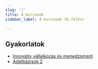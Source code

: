 ```yaml
---
slug: '/'
title: A kurzusok
sidebar_label: A kurzusok (6.félév)

---
```

## Gyakorlatok

- [Innovatív vállalkozás és menedzsment](ivm/index)
- [Adatbázisok 2](adatb2/index)


<!--stackedit_data:
eyJoaXN0b3J5IjpbLTY4NTIyNzEyOV19
-->